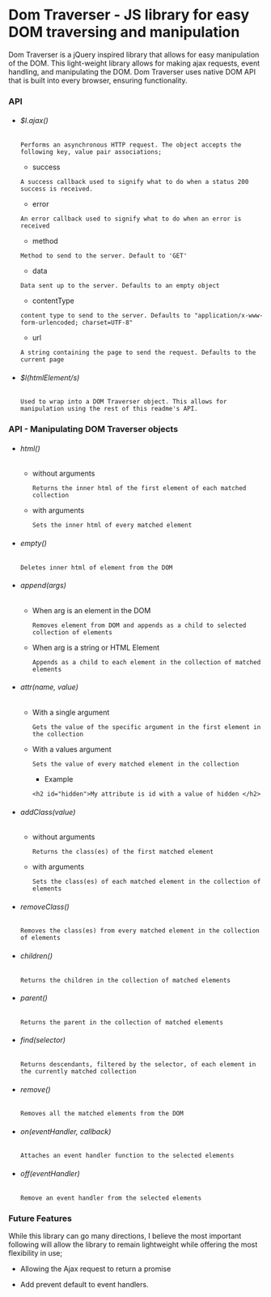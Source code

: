 # Dom Traverser - JS library for easy DOM traversing and manipulation

Dom Traverser is a jQuery inspired library that allows for easy manipulation of the DOM. This light-weight library allows for making ajax requests, event handling, and manipulating the DOM. Dom Traverser uses native DOM API that is built into every browser, ensuring functionality.


### API

* ###### $l.ajax()

  `Performs an asynchronous HTTP request. The object accepts the following key, value pair associations;`

  - success

  `A success callback used to signify what to do when a status 200 success is received.`

  - error

  `An error callback used to signify what to do when an error is received`

  - method

  `Method to send to the server. Default to 'GET'`
  
  - data

  `Data sent up to the server. Defaults to an empty object`

  - contentType

  `content type to send to the server. Defaults to "application/x-www-form-urlencoded; charset=UTF-8"`

  - url

  `A string containing the page to send the request. Defaults to the current page`

* ###### $l(htmlElement/s)

  `Used to wrap into a DOM Traverser object. This allows for manipulation using the rest of this readme's API.`

### API - Manipulating DOM Traverser objects

* ###### html()

  - without arguments

    `Returns the inner html of the first element of each matched collection`

  - with arguments

    `Sets the inner html of every matched element`

* ###### empty()

     `Deletes inner html of element from the DOM`

* ###### append(args)

  - When arg is an element in the DOM

    `Removes element from DOM and appends as a child to selected collection of elements`

  - When arg is a string or HTML Element

    `Appends as a child to each element in the collection of matched elements`


* ###### attr(name, value)

  - With a single argument

    `Gets the value of the specific argument in the first element in the collection`

  - With a values argument

    `Sets the value of every matched element in the collection`

    * Example

    `<h2 id="hidden">My attribute is id with a value of hidden </h2>`


* ###### addClass(value)

  - without arguments

    `Returns the class(es) of the first matched element`

  - with arguments

    `Sets the class(es) of each matched element in the collection of elements`

* ###### removeClass()

  `Removes the class(es) from every matched element in the collection of elements`

* ###### children()

  `Returns the children in the collection of matched elements`

* ###### parent()

  `Returns the parent in the collection of matched elements`

* ###### find(selector)

  `Returns descendants, filtered by the selector, of each element in the currently matched collection`

* ###### remove()

  `Removes all the matched elements from the DOM`

* ###### on(eventHandler, callback)

  `Attaches an event handler function to the selected elements`

* ###### off(eventHandler)

  `Remove an event handler from the selected elements`



### Future Features

While this library can go many directions, I believe the most important following will allow the library to remain lightweight while offering the most flexibility in use;

* Allowing the Ajax request to return a promise

* Add prevent default to event handlers.
